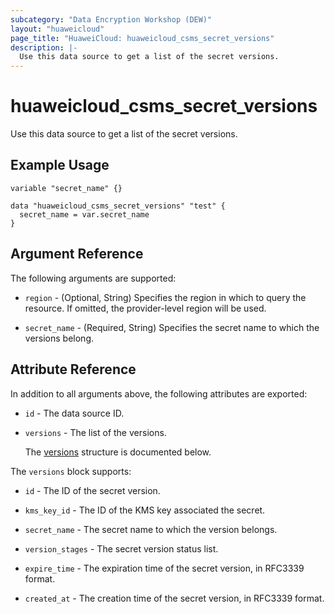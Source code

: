 ```yaml
---
subcategory: "Data Encryption Workshop (DEW)"
layout: "huaweicloud"
page_title: "HuaweiCloud: huaweicloud_csms_secret_versions"
description: |-
  Use this data source to get a list of the secret versions.
---
```


# huaweicloud_csms_secret_versions

Use this data source to get a list of the secret versions.

## Example Usage

```hcl
variable "secret_name" {}

data "huaweicloud_csms_secret_versions" "test" {
  secret_name = var.secret_name
}
```

## Argument Reference

The following arguments are supported:

* `region` - (Optional, String) Specifies the region in which to query the resource.
  If omitted, the provider-level region will be used.

* `secret_name` - (Required, String) Specifies the secret name to which the versions belong.

## Attribute Reference

In addition to all arguments above, the following attributes are exported:

* `id` - The data source ID.

* `versions` - The list of the versions.

  The [versions](#versions_struct) structure is documented below.

<a name="versions_struct"></a>
The `versions` block supports:

* `id` - The ID of the secret version.

* `kms_key_id` - The ID of the KMS key associated the secret.

* `secret_name` - The secret name to which the version belongs.

* `version_stages` - The secret version status list.

* `expire_time` - The expiration time of the secret version, in RFC3339 format.

* `created_at` - The creation time of the secret version, in RFC3339 format.
